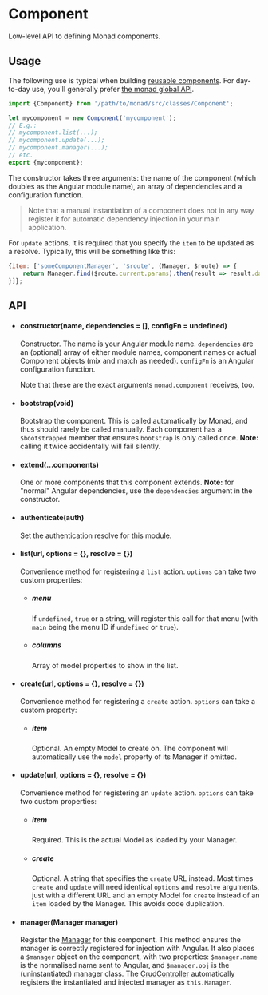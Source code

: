 # Component
Low-level API to defining Monad components.

## Usage
The following use is typical when building
[reusable components](../samples/reusable.md). For day-to-day use, you'll
generally prefer [the monad global API](../overview/main.md#adding-components).

```javascript
import {Component} from '/path/to/monad/src/classes/Component';

let mycomponent = new Component('mycomponent');
// E.g.:
// mycomponent.list(...);
// mycomponent.update(...);
// mycomponent.manager(...);
// etc.
export {mycomponent};
```

The constructor takes three arguments: the name of the component (which doubles
as the Angular module name), an array of dependencies and a configuration
function.

> Note that a manual instantiation of a component does not in any way register
> it for automatic dependency injection in your main application.

For `update` actions, it is required that you specify the `item` to be updated
as a resolve. Typically, this will be something like this:

```javascript
{item: ['someComponentManager', '$route', (Manager, $route) => {
    return Manager.find($route.current.params).then(result => result.data);
}]};
```

## API

- #### constructor(name, dependencies = [], configFn = undefined) ####

    Constructor. The name is your Angular module name. `dependencies` are an
    (optional) array of either module names, component names or actual Component
    objects (mix and match as needed). `configFn` is an Angular configuration
    function.

    Note that these are the exact arguments `monad.component` receives, too.

- #### bootstrap(void) ####

    Bootstrap the component. This is called automatically by Monad, and thus
    should rarely be called manually. Each component has a `$bootstrapped`
    member that ensures `bootstrap` is only called once. **Note:** calling it
    twice accidentally will fail silently.

- #### extend(...components) ####

    One or more components that this component extends. **Note:** for "normal"
    Angular dependencies, use the `dependencies` argument in the constructor.

- #### authenticate(auth) ####

    Set the authentication resolve for this module.

- #### list(url, options = {}, resolve = {}) ####

    Convenience method for registering a `list` action. `options` can take
    two custom properties:

    - ##### menu #####

        If `undefined`, `true` or a string, will register this call for that
        menu (with `main` being the menu ID if `undefined` or `true`).

    - ##### columns #####

        Array of model properties to show in the list.

- #### create(url, options = {}, resolve = {}) ####

    Convenience method for registering a `create` action. `options` can take
    a custom property:

    - ##### item #####

        Optional. An empty Model to create on. The component will automatically
        use the `model` property of its Manager if omitted.

- #### update(url, options = {}, resolve = {}) ####

    Convenience method for registering an `update` action. `options` can take
    two custom properties:
    
    - ##### item #####
    
        Required. This is the actual Model as loaded by your Manager.

    - ##### create #####

        Optional. A string that specifies the `create` URL instead.
        Most times `create` and `update` will need identical `options` and
        `resolve` arguments, just with a different URL and an empty Model for
        `create` instead of an `item` loaded by the Manager. This avoids code
        duplication.

- #### manager(Manager manager) ####

    Register the [Manager](../services/manager.md) for this component. This
    method ensures the manager is correctly registered for injection with
    Angular. It also places a `$manager` object on the component, with two
    properties: `$manager.name` is the normalised name sent to Angular, and
    `$manager.obj` is the (uninstantiated) manager class. The
    [CrudController](../controllers/crud.md) automatically registers the
    instantiated and injected manager as `this.Manager`.

